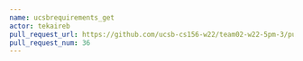 ```yaml
---
name: ucsbrequirements_get
actor: tekaireb
pull_request_url: https://github.com/ucsb-cs156-w22/team02-w22-5pm-3/pull/36
pull_request_num: 36
---
```

